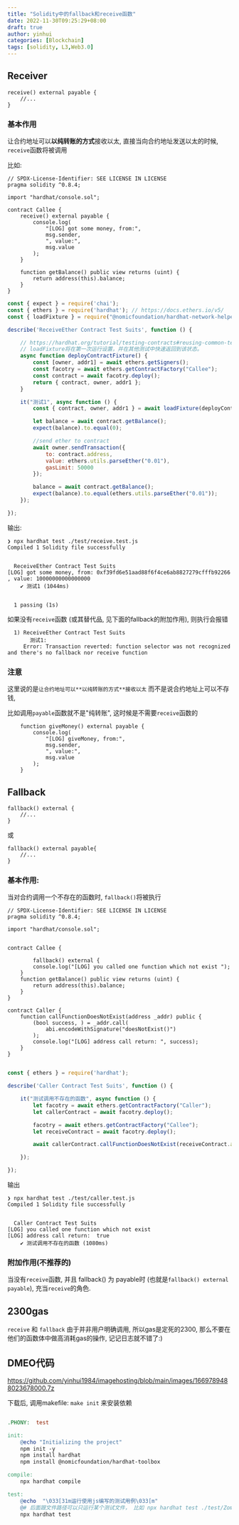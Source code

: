 ```yaml
---
title: "Solidity中的fallback和receive函数"
date: 2022-11-30T09:25:29+08:00
draft: true
author: yinhui
categories: [Blockchain]
tags: [solidity, L3,Web3.0] 
---
```






## Receiver

```solidity
receive() external payable {
 	//...
}
```



### 基本作用

让合约地址可以**以纯转账的方式**接收以太, 直接当向合约地址发送以太的时候, `receive`函数将被调用

比如:

```solidity
// SPDX-License-Identifier: SEE LICENSE IN LICENSE
pragma solidity ^0.8.4;

import "hardhat/console.sol";

contract Callee {
    receive() external payable {
        console.log(
            "[LOG] got some money, from:",
            msg.sender,
            ", value:",
            msg.value
        );
    }

    function getBalance() public view returns (uint) {
        return address(this).balance;
    }
}

```



```js
const { expect } = require('chai');
const { ethers } = require('hardhat'); // https://docs.ethers.io/v5/
const { loadFixture } = require("@nomicfoundation/hardhat-network-helpers");

describe('ReceiveEther Contract Test Suits', function () {

    // https://hardhat.org/tutorial/testing-contracts#reusing-common-test-setups-with-fixtures
    // loadFixture将在第一次运行设置，并在其他测试中快速返回到该状态。
    async function deployContractFixture() {
        const [owner, addr1] = await ethers.getSigners();
        const facotry = await ethers.getContractFactory("Callee");
        const contract = await facotry.deploy();
        return { contract, owner, addr1 };
    }

    it("测试1", async function () {
        const { contract, owner, addr1 } = await loadFixture(deployContractFixture);

        let balance = await contract.getBalance();
        expect(balance).to.equal(0);

        //send ether to contract
        await owner.sendTransaction({
            to: contract.address,
            value: ethers.utils.parseEther("0.01"),
            gasLimit: 50000
        });

        balance = await contract.getBalance();
        expect(balance).to.equal(ethers.utils.parseEther("0.01"));
    });

});
```



输出:

```
❯ npx hardhat test ./test/receive.test.js                                            
Compiled 1 Solidity file successfully


  ReceiveEther Contract Test Suits
[LOG] got some money, from: 0xf39fd6e51aad88f6f4ce6ab8827279cfffb92266 , value: 10000000000000000
    ✔ 测试1 (1044ms)


  1 passing (1s)
```



如果没有`receive`函数 (或其替代品, 见下面的fallback的附加作用), 则执行会报错

```
  1) ReceiveEther Contract Test Suits
       测试1:
     Error: Transaction reverted: function selector was not recognized and there's no fallback nor receive function
```



### 注意

这里说的是`让合约地址可以**以纯转账的方式**接收以太` 而不是说合约地址上可以不存钱,

比如调用`payable`函数就不是"纯转账", 这时候是不需要`receive`函数的

```solidity
    function giveMoney() external payable {
        console.log(
            "[LOG] giveMoney, from:",
            msg.sender,
            ", value:",
            msg.value
        );
    }
```



## Fallback

```solidity
fallback() external {
	//...
}
```

或

```solidity
fallback() external payable{
	//...
}
```

### 基本作用:

当对合约调用一个不存在的函数时,  `fallback()`将被执行

```solidity
// SPDX-License-Identifier: SEE LICENSE IN LICENSE
pragma solidity ^0.8.4;

import "hardhat/console.sol";


contract Callee {
	
		fallback() external {
        console.log("[LOG] you called one function which not exist ");
    }
    function getBalance() public view returns (uint) {
        return address(this).balance;
    }
}

contract Caller {
    function callFunctionDoesNotExist(address _addr) public {
        (bool success, ) = _addr.call(
            abi.encodeWithSignature("doesNotExist()")
        );
        console.log("[LOG] address call return: ", success);
    }
}

```



```js

const { ethers } = require('hardhat'); 

describe('Caller Contract Test Suits', function () {

    it("测试调用不存在的函数", async function () {
        let facotry = await ethers.getContractFactory("Caller");
        let callerContract = await facotry.deploy();

        facotry = await ethers.getContractFactory("Callee");
        let receiveContract = await facotry.deploy();

        await callerContract.callFunctionDoesNotExist(receiveContract.address);

    });

});
```

输出

```
❯ npx hardhat test ./test/caller.test.js                                             
Compiled 1 Solidity file successfully


  Caller Contract Test Suits
[LOG] you called one function which not exist 
[LOG] address call return:  true
    ✔ 测试调用不存在的函数 (1080ms)
```



### 附加作用(不推荐的)

当没有`receive`函数, 并且 fallback() 为 payable时 (也就是`fallback() external payable`), 充当`receive`的角色.



## 2300gas

`receive` 和 `fallback` 由于并非用户明确调用, 所以gas是定死的2300, 那么不要在他们的函数体中做高消耗gas的操作, 记记日志就不错了:)





## DMEO代码

https://github.com/yinhui1984/imagehosting/blob/main/images/1669789488023678000.7z

下载后, 调用makefile: `make init`  来安装依赖



```makefile

.PHONY:  test

init:
	@echo "Initializing the project"
	npm init -y
	npm install hardhat
	npm install @nomicfoundation/hardhat-toolbox

compile:
	npx hardhat compile

test:
	@echo  "\033[31m运行使用js编写的测试用例\033[m" 
	@# 后面跟文件路径可以只运行某个测试文件， 比如 npx hardhat test ./test/ZombieAttack.test.js 
	npx hardhat test

```

